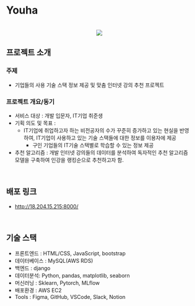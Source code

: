 # Youha

<p align="center">
  <br>
  <img src="./youha/static/img/index.jpg">
  <br>
</p>

## 프로젝트 소개

<p align="justify">
  
### 주제
  - 기업들의 사용 기술 스택 정보 제공 및 맞춤 인터넷 강의 추천 프로젝트
  
### 프로젝트 개요/동기
  - 서비스 대상 : 개발 입문자, IT기업 취준생
  - 기획 의도 및 목표 : 
     - IT기업에 취업하고자 하는 비전공자의 수가 꾸준히 증가하고 있는 현실을 반영하여, IT기업이 사용하고 있는 기술 스택들에 대한 정보를 이용자에 제공
         -  구인 기업들의 IT기술 스택별로 학습할 수 있는 정보 제공
  - 추천 알고리즘 : 개발 인터넷 강의들의 데이터를 분석하여 독자적인 추천 알고리즘 모델을 구축하여 인강을 랭킹순으로 추천하고자 함.
</p>
<br>

## 배포 링크

  - http://18.204.15.215:8000/

<br>

## 기술 스택

  - 프론트엔드 : HTML/CSS, JavaScript, bootstrap
  - 데이터베이스 : MySQL(AWS RDS)
  - 백엔드 : django
  - 데이터분석: Python, pandas, matplotlib, seaborn
  - 머신러닝 : Sklearn, Pytorch, MLflow
  - 배포환경 : AWS EC2
  - Tools : Figma, GitHub, VSCode, Slack, Notion

<br>
